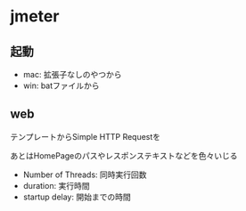 # jmeter
## 起動
- mac: 拡張子なしのやつから
- win: batファイルから

## web
テンプレートからSimple HTTP Requestを

あとはHomePageのパスやレスポンステキストなどを色々いじる

- Number of Threads: 同時実行回数
- duration: 実行時間
- startup delay: 開始までの時間
